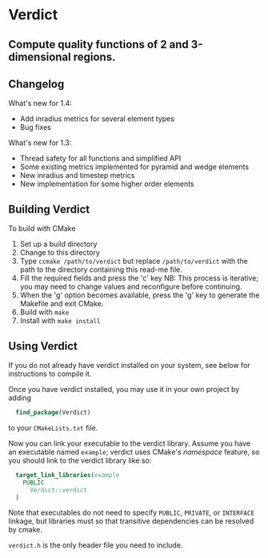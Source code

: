 # Verdict
## Compute quality functions of 2 and 3-dimensional regions.

## Changelog

What's new for 1.4:
- Add inradius metrics for several element types
- Bug fixes

What's new for 1.3:
- Thread safety for all functions and simplified API
- Some existing metrics implemented for pyramid and wedge elements
- New inradius and timestep metrics
- New implementation for some higher order elements

## Building Verdict

To build with CMake

1. Set up a build directory
2. Change to this directory
3. Type `ccmake /path/to/verdict` but replace
   `/path/to/verdict` with the path to the directory
   containing this read-me file.
4. Fill the required fields and press the 'c' key
   NB: This process is iterative;
   you may need to change values and reconfigure before continuing.
5. When the 'g' option becomes available, press the 'g' key to generate
   the Makefile and exit CMake.
6. Build with `make`
7. Install with `make install`

## Using Verdict

If you do not already have verdict installed on your system,
see below for instructions to compile it.

Once you have verdict installed, you may use it in your
own project by adding

```cmake
  find_package(Verdict)
```

to your `CMakeLists.txt` file.

Now you can link your executable to the verdict library.
Assume you have an executable named `example`;
verdict uses CMake's _namespace_ feature, so you should
link to the verdict library like so:

```cmake
  target_link_libraries(example
    PUBLIC
      Verdict::verdict
  )
```

Note that executables do not need to specify `PUBLIC`, `PRIVATE`,
or `INTERFACE` linkage, but libraries must so that transitive
dependencies can be resolved by cmake.

`verdict.h` is the only header file you need to include.
